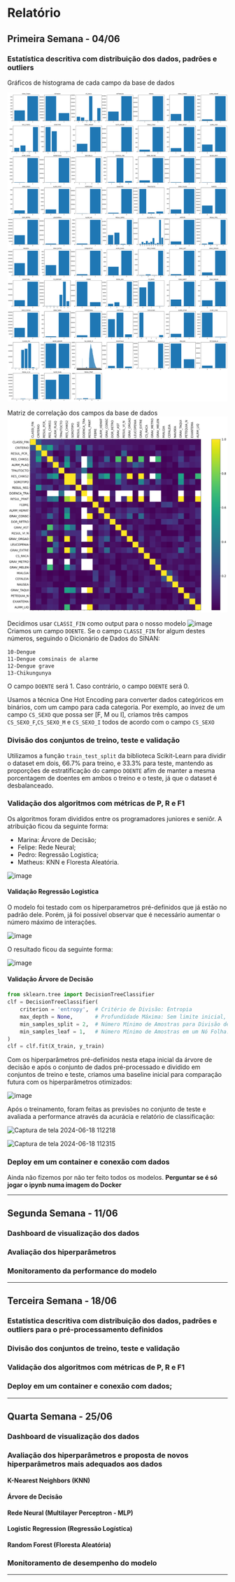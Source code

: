 # Relatório
## Primeira Semana - 04/06
### Estatística descritiva com distribuição dos dados, padrões e outliers
Gráficos de histograma de cada campo da base de dados

![](./histogramas.svg)

Matriz de correlação dos campos da base de dados
![](./correlation.svg)

Decidimos usar `CLASSI_FIN` como output para o nosso modelo
![image](https://github.com/matheuscardimdasilva/accs-adml43-grupo1/assets/742079/032ade07-4142-4a20-892e-6ca58dba8601)
Criamos um campo `DOENTE`. Se o campo `CLASSI_FIN` for algum destes números, seguindo o Dicionário de Dados do SINAN:
```
10-Dengue
11-Dengue comsinais de alarme
12-Dengue grave
13-Chikungunya
```
O campo `DOENTE` será 1. Caso contrário, o campo `DOENTE` será 0.

Usamos a técnica One Hot Encoding para converter dados categóricos em binários, com um campo para cada categoria. 
Por exemplo, ao invez de um campo `CS_SEXO` que possa ser [F, M ou I], criamos três campos `CS_SEXO_F`,`CS_SEXO_M` e `CS_SEXO_I` todos de acordo com o campo `CS_SEXO`



### Divisão dos conjuntos de treino, teste e validação
Utilizamos a função `train_test_split` da biblioteca Scikit-Learn para dividir o dataset em dois, 66.7% para treino, e 33.3% para teste, mantendo as proporções de estratificação do campo `DOENTE` afim de manter a mesma porcentagem de doentes em ambos o treino e o teste, já que o dataset é desbalanceado.


### Validação dos algoritmos com métricas de P, R e F1

Os algoritmos foram divididos entre os programadores juniores e seniôr. A atribuição ficou da seguinte forma:

- Marina: Árvore de Decisão;
- Felipe: Rede Neural;
- Pedro: Regressão Logistica;
- Matheus: KNN e Floresta Aleatória.
  
![image](https://github.com/matheuscardimdasilva/accs-adml43-grupo1/assets/742079/1609c641-658f-4e79-ab13-0167fd04b425)

#### Validação Regressão Logistica

O modelo foi testado com os hiperparametros pré-definidos que já estão no padrão dele. Porém, já foi possivel observar que é necessário aumentar o número máximo de interações.

![image](https://github.com/matheuscardimdasilva/accs-adml43-grupo1/assets/171699350/93049911-36fd-473a-ad10-32afba267d22)

O resultado ficou da seguinte forma:

![image](https://github.com/matheuscardimdasilva/accs-adml43-grupo1/assets/171699350/5ce4877c-8d3b-4734-8715-ec40b978bae0)

#### Validação Árvore de Decisão
```python
from sklearn.tree import DecisionTreeClassifier
clf = DecisionTreeClassifier(
    criterion = 'entropy',  # Critério de Divisão: Entropia
    max_depth = None,       # Profundidade Máxima: Sem limite inicial, ajustável com validação cruzada.
    min_samples_split = 2,  # Número Mínimo de Amostras para Divisão de um Nó: 2
    min_samples_leaf = 1,   # Número Mínimo de Amostras em um Nó Folha: 1
)
clf = clf.fit(X_train, y_train)
```
Com os hiperparâmetros pré-definidos nesta etapa inicial da árvore de decisão e após o conjunto de dados pré-processado e dividido em conjuntos de treino e teste, criamos uma baseline inicial para comparação futura com os hiperparâmetros otimizados:

![image](https://github.com/matheuscardimdasilva/accs-adml43-grupo1/assets/107217921/dbbab7fe-89b9-4205-86e9-cf501f8e756e)

Após o treinamento, foram feitas as previsões no conjunto de teste e avaliada a performance através da acurácia e relatório de classificação:

![Captura de tela 2024-06-18 112218](https://github.com/matheuscardimdasilva/accs-adml43-grupo1/assets/107217921/1010da9b-d669-458b-b7fb-01d53f4bc1f5)

![Captura de tela 2024-06-18 112315](https://github.com/matheuscardimdasilva/accs-adml43-grupo1/assets/107217921/1a5648a0-842f-40cb-9d8a-1f5f58a8300d)


### Deploy em um container e conexão com dados
Ainda não fizemos por não ter feito todos os modelos. **Perguntar se é só jogar o ipynb numa imagem do Docker**

---

## Segunda Semana - 11/06
### Dashboard de visualização dos dados

### Avaliação dos hiperparâmetros

### Monitoramento da performance do modelo

---

## Terceira Semana - 18/06
### Estatística descritiva com distribuição dos dados, padrões e outliers para o pré-processamento definidos

### Divisão dos conjuntos de treino, teste e validação

### Validação dos algoritmos com métricas de P, R e F1

### Deploy em um container e conexão com dados; 


---

## Quarta Semana - 25/06
### Dashboard de visualização dos dados

### Avaliação dos hiperparâmetros e proposta de novos hiperparâmetros mais adequados aos dados
#### K-Nearest Neighbors (KNN)

#### Árvore de Decisão

#### Rede Neural (Multilayer Perceptron - MLP)

#### Logistic Regression (Regressão Logística)

#### Random Forest (Floresta Aleatória)

### Monitoramento de desempenho do modelo


---

